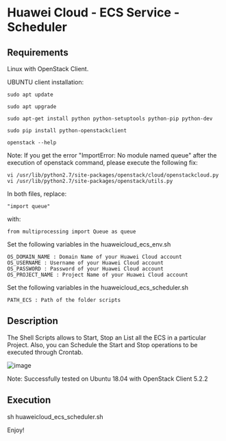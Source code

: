 # Huawei Cloud - ECS Service - Scheduler

## Requirements

Linux with OpenStack Client.

UBUNTU client installation:

```
sudo apt update

sudo apt upgrade

sudo apt-get install python python-setuptools python-pip python-dev

sudo pip install python-openstackclient

openstack --help
```

Note: If you get the error "ImportError: No module named queue" after the execution of openstack command, please execute the following fix:

```
vi /usr/lib/python2.7/site-packages/openstack/cloud/openstackcloud.py
vi /usr/lib/python2.7/site-packages/openstack/utils.py
```

In both files, replace:

```
"import queue" 
```
with:
```
from multiprocessing import Queue as queue
```

Set the following variables in the huaweicloud_ecs_env.sh
```
OS_DOMAIN_NAME : Domain Name of your Huawei Cloud account
OS_USERNAME : Username of your Huawei Cloud account
OS_PASSWORD : Password of your Huawei Cloud account
OS_PROJECT_NAME : Project Name of your Huawei Cloud account
```

Set the following variables in the huaweicloud_ecs_scheduler.sh
```
PATH_ECS : Path of the folder scripts
```

## Description

The Shell Scripts allows to Start, Stop an List all the ECS in a particular Project. Also, you can Schedule the Start and Stop operations to be executed through Crontab.

![image](https://user-images.githubusercontent.com/46529218/186489835-0f960cd8-5a2e-4f3a-94c2-3f9326c4bdef.png)

Note: Successfully tested on Ubuntu 18.04 with OpenStack Client 5.2.2

## Execution

sh huaweicloud_ecs_scheduler.sh

Enjoy!
